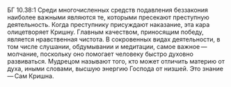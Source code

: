 БГ 10.38:1	Среди многочисленных средств подавления беззакония наиболее важными являются те, которыми пресекают преступную деятельность. Когда преступнику присуждают наказание, эта кара олицетворяет Кришну. Главным качеством, приносящим победу, является нравственная чистота. В сокровенных видах деятельности, в том числе слушании, обдумывании и медитации, самое важное — молчание, поскольку оно помогает человеку быстро духовно развиваться. Мудрецом называют того, кто может отличить материю от духа, иными словами, высшую энергию Господа от низшей. Это знание — Сам Кришна.